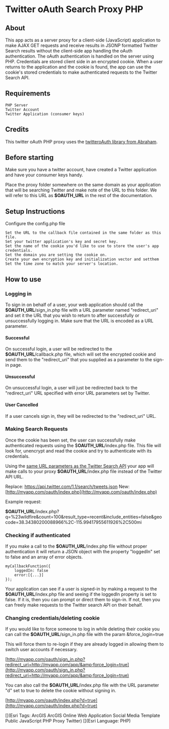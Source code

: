 # Twitter oAuth Search Proxy PHP

## About

This app acts as a server proxy for a client-side (JavaScript) application to make AJAX GET requests and receive results in JSONP formatted Twitter Search results without the client-side app handling the oAuth authentication. The oAuth authentication is handled on the server using PHP. Credentials are stored client side in an encrypted cookie. When a user returns to the application and the cookie is found, the app can use the cookie's stored credentials to make authenticated requests to the Twitter Search API.

## Requirements

    PHP Server
    Twitter Account
    Twitter Application (consumer keys)

## Credits

This twitter oAuth PHP proxy uses the [twitteroAuth library from Abraham](https://github.com/abraham/twitteroauth).

## Before starting

Make sure you have a twitter account, have created a Twitter application and have your consumer keys handy.

Place the proxy folder somewhere on the same domain as your application that will be searching Twitter and make note of the URL to this folder. We will refer to this URL as **$OAUTH_URL** in the rest of the documentation.

## Setup Instructions

Configure the config.php file

    Set the URL to the callback file contained in the same folder as this file.
    Set your twitter application's key and secret key.
    Set the name of the cookie you'd like to use to store the user's app credentials.
    Set the domain you are setting the cookie on.
    Create your own encryption key and initialization vector and setthem
    Set the time zone to match your server's location.

## How to use

### Logging in

To sign in on behalf of a user, your web application should call the **$OAUTH_URL**/sign_in.php file with a URL parameter named "redirect_uri" and set it the URL that you wish to return to after successfully or unsuccessfully logging in. Make sure that the URL is encoded as a URL parameter.

#### Successful
On successful login, a user will be redirected to the **$OAUTH_URL**/callback.php file, which will set the encrypted cookie and send them to the "redirect_uri" that you supplied as a parameter to the sign-in page.

#### Unsuccessful
On unsuccessful login, a user will just be redirected back to the "redirect_uri" URL specified with error URL parameters set by Twitter.

#### User Cancelled
If a user cancels sign in, they will be redirected to the "redirect_uri" URL.

### Making Search Requests

Once the cookie has been set, the user can successfully make authenticated requests using the $**OAUTH_URL**/index.php file. This file will look for, unencrypt and read the cookie and try to authenticate with its credentials.

Using the [same URL parameters as the Twitter Search API](https://dev.twitter.com/docs/api/1.1/get/search/tweets) your app will make calls to your proxy **$OAUTH_URL**/index.php file instead of the Twitter API URL.

Replace: https://api.twitter.com/1.1/search/tweets.json
New: [http://myapp.com/oauth/index.php](http://myapp.com/oauth/index.php)

Example request:

**$OAUTH_URL**/index.php?q=%23wildfire&amp;count=100&amp;result_type=recent&amp;include_entities=false&amp;geocode=38.34380200088966%2C-115.99417955611926%2C500mi

### Checking if authenticated

If you make a call to the **$OAUTH_URL**/index.php file without proper authentication it will return a JSON object with the property "loggedIn" set to false and an array of error objects.

    myCallbackFunction({
        loggedIn: false
        error:[{...}]
    }); 

Your application can see if a user is signed-in by making a request to the **$OAUTH_URL**/index.php file and seeing if the loggedIn property is set to false. If it is, then you can prompt or direct them to sign-in. If not, then you can freely make requests to the Twitter search API on their behalf.

### Changing credentials/deleting cookie

If you would like to force someone to log in while deleting their cookie you can call the **$OAUTH_URL**/sign_in.php file with the param &amp;force_login=true

This will force them to re-login if they are already logged in allowing them to switch user accounts if necessary.

[http://myapp.com/oauth/sign_in.php?redirect_uri=http://myapp.com/app/&amp;force_login=true](http://myapp.com/oauth/sign_in.php?redirect_uri=http://myapp.com/app/&amp;force_login=true)

You can also call the **$OAUTH_URL**/index.php file with the URL parameter "d" set to true to delete the cookie without signing in.

[http://myapp.com/oauth/index.php?d=true](http://myapp.com/oauth/index.php?d=true)

[](Esri Tags: ArcGIS ArcGIS Online Web Application Social Media Template Public JavaScript PHP Proxy Twitter)
[](Esri Language: PHP)
